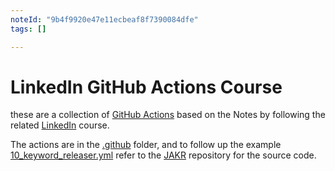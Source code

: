 ```yaml
---
noteId: "9b4f9920e47e11ecbeaf8f7390084dfe"
tags: []

---
```


# LinkedIn GitHub Actions Course

these are a collection of [GitHub Actions](https://docs.github.com/en/actions) based on the Notes by following the related [LinkedIn](https://www.linkedin.com/learning/learning-github-actions-2/automating-with-github-actions-2?autoplay=true) course.

The actions are in the [.github](.github/workflows/) folder, and to follow up the example [10_keyword_releaser.yml](.github/workflows/10_keyword_releaser.yml) refer to the [JAKR](https://github.com/leandro-mana/jakr) repository for the source code.